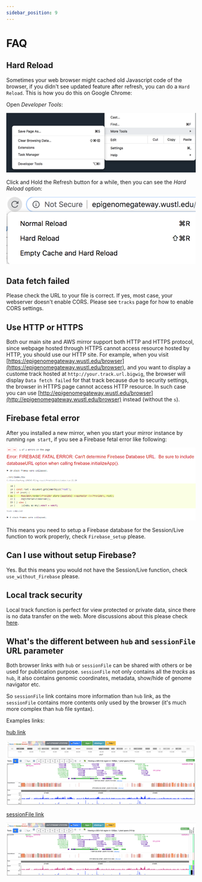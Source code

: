 ```yaml
---
sidebar_position: 9
---
```


# FAQ

## Hard Reload

Sometimes your web browser might cached old Javascript code of the browser, if you didn\'t see updated feature after refresh, you can do a `Hard Reload`. This is how you do this on Google Chrome:

Open *Developer Tools*:

![image](./img/hard1.png)

Click and Hold the Refresh button for a while, then you can see the *Hard Reload* option:

![image](./img/hard2.png)

## Data fetch failed

Please check the URL to your file is correct. If yes, most case, your webserver doesn\'t enable CORS. Please see `tracks` page for how to enable CORS settings.

## Use HTTP or HTTPS

Both our main site and AWS mirror support both HTTP and HTTPS protocol, since webpage hosted through HTTPS cannot access resource hosted by HTTP, you should use our HTTP site. For example, when you visit [https://epigenomegateway.wustl.edu/browser](https://epigenomegateway.wustl.edu/browser), and you want to display a custome track hosted at `http://your.track.url.bigwig`, the browser will display `Data fetch failed` for that track because due to security settings, the browser in HTTPS page cannot access HTTP resource. In such case you can use [http://epigenomegateway.wustl.edu/browser](http://epigenomegateway.wustl.edu/browser) instead (without the `s`).

## Firebase fetal error

After you installed a new mirror, when you start your mirror instance by running `npm start`, if you see a Firebase fetal error like following:

![image](./img/firebase_error.png)

This means you need to setup a Firebase database for the Session/Live function to work properly, check `Firebase_setup` please.

## Can I use without setup Firebase?

Yes. But this means you would not have the Session/Live function, check `use_without_Firebase` please.

## Local track security

Local track function is perfect for view protected or private data, since there is no data transfer on the web. More discussions about this please check [here](https://github.com/lidaof/eg-react/issues/114).

## What\'s the different between `hub` and `sessionFile` URL parameter

Both browser links with `hub` or `sessionFile` can be shared with others or be used for publication purpose. `sessionFile` not only contains all the *tracks* as `hub`, it also contains genomic coordinates, metadata, show/hide of genome navigator etc.

So `sessionFile` link contains more information than `hub` link, as the `sessionFile` contains more contents only used by the browser (it\'s much more complex than `hub` file syntax).

Examples links:

[hub link](https://epigenomegateway.wustl.edu/browser/?genome=hg19&hub=https://wangftp.wustl.edu/~dli/test/a.json)

![image](./img/hubLink.png)

[sessionFile link](https://epigenomegateway.wustl.edu/browser/?genome=hg19&sessionFile=https://wangftp.wustl.edu/~dli/test/eg-session-Hl4320IQ8-5b4bcd10-cbcd-11ea-b1b4-6196abf220ba.json)

![image](./img/sessionLink.png)
